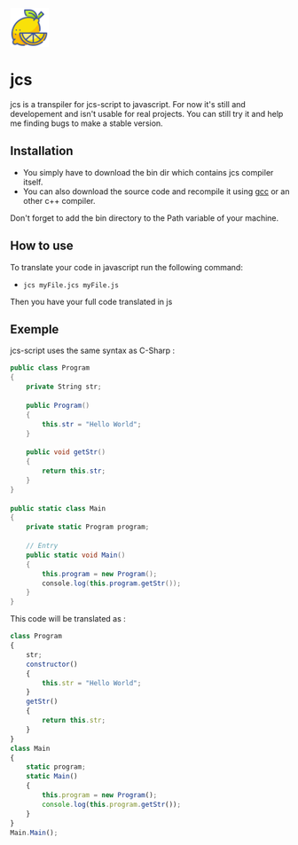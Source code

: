 <img src="./jcsicon.png" width="70"/>

# jcs
jcs is a transpiler for jcs-script to javascript. For now it's still and developement and isn't usable for real projects.
You can still try it and help me finding bugs to make a stable version.

## Installation ##
* You simply have to download the bin dir which contains jcs compiler itself. 
* You can also download the source code and recompile it using [gcc](https://gcc.gnu.org/) or an other c++ compiler. 

Don't forget to add the bin directory to the Path variable of your machine.

## How to use ##
To translate your code in javascript run the following command:

* `jcs myFile.jcs myFile.js`

Then you have your full code translated in js

## Exemple ##
jcs-script uses the same syntax as C-Sharp : 
```c#
public class Program
{
    private String str;

    public Program()
    {
        this.str = "Hello World";
    }

    public void getStr()
    {
        return this.str;
    }
}

public static class Main
{
    private static Program program;

    // Entry
    public static void Main()
    {
        this.program = new Program();
        console.log(this.program.getStr());   
    }
}
```
This code will be translated as :
```javascript
class Program 
{ 
    str; 
    constructor()
    { 
        this.str = "Hello World"; 
    } 
    getStr() 
    { 
        return this.str; 
    } 
} 
class Main 
{ 
    static program; 
    static Main() 
    { 
        this.program = new Program(); 
        console.log(this.program.getStr());   
    } 
} 
Main.Main();
```
